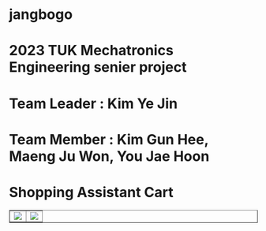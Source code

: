 # jangbogo
# 2023 TUK Mechatronics Engineering senier project
# Team Leader : Kim Ye Jin
# Team Member : Kim Gun Hee, Maeng Ju Won, You Jae Hoon

# Shopping Assistant Cart
<table border=1>
  <td colspan="10">
    <img src="https://img.shields.io/badge/Python-3776AB?style=flat-square&logo=python&logoColor=white"/>
  </td>
  <td>
    <img src="https://img.shields.io/badge/C-A8B9CC?style=flat-square&logo=c&logoColor=black"/>
  </td>
</table>
